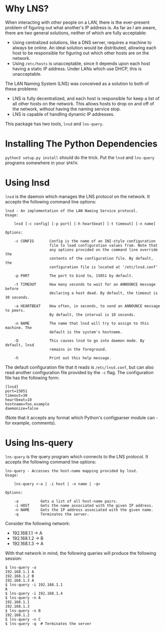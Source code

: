 # Why LNS?

When interacting with other people on a LAN, there is the ever-present problem of
figuring out what another's IP address is. As far as I am aware, there are two 
general solutions, neither of which are fully acceptable:

- Using centralized solutions, like a DNS server, requires a machine to always be
  online. An ideal solution would be distributed, allowing each host to be
  responsible for figuring out which other hosts are on the network.
- Using `/etc/hosts` is unacceptable, since it depends upon each host having a
  static IP address. Under LANs which use DHCP, this is unacceptable.

The LAN Naming System (LNS) was conceived as a solution to both of these problems:

 - LNS is fully decentralized, and each host is responsible for keep a list of
   all other hosts on the network. This allows hosts to drop on and off of the
   network, without having the naming service stop.
 - LNS is capable of handling dynamic IP addresses.

This package has two tools, `lnsd` and `lns-query`.

# Installing The Python Dependencies

`python3 setup.py install` should do the trick. Put the `lnsd` and `lns-query`
programs somewhere in your `$PATH`.

# Using lnsd

`lnsd` is the daemon which manages the LNS protocol on the network. It accepts
the following command line options:

    lnsd - An implementation of the LAN Naming Service protocol.
    Usage:

        lnsd [-c config] [-p port] [-h heartbeat] [-t timeout] [-n name]

    Options:

        -c CONFIG       Config is the name of an INI-style configuration 
                        file to load configuration values from. Note that
                        any options provided on the command line override the
                        contents of the configuration file. By default, the 
                        configuration file is located at '/etc/lnsd.conf'

        -p PORT         The port to bind to, 15051 by default.

        -t TIMEOUT      How many seconds to wait for an ANNOUNCE message before
                        declaring a host dead. By default, the timeout is 30 seconds.

        -a HEARTBEAT    How often, in seconds, to send an ANNOUNCE message to peers.
                        By default, the interval is 10 seconds.

        -n NAME         The name that lnsd will try to assign to this machine. The 
                        default is the system's hostname.

        -D              This causes lnsd to go into daemon mode. By default, lnsd
                        remains in the foreground.

        -h              Print out this help message.

The default configuration file that it reads is `/etc/lnsd.conf`, but can also read
another configuration file provided by the `-c` flag. The configuration file has
the following form:

    [lnsd]
    port=15051
    timeout=30
    heartbeat=10
    hostname=foo.example
    daemonize=false

(Note that it accepts any format which Python's configparser module can - for example,
comments).

# Using lns-query

`lns-query` is the query program which connects to the LNS protocol. It accepts
the following command line options:

    lns-query - Accesses the host-name mapping provided by lnsd.
    Usage:

        lns-query <-a | -i host | -n name | -q>

    Options:

        -a          Gets a list of all host-name pairs.
        -i HOST     Gets the name associated with the given IP address.
        -n NAME     Gets the IP address associated with the given name.
        -q          Terminates the server.

Consider the following network:

- 192.168.1.1 -> A
- 192.168.1.2 -> B
- 192.168.1.3 -> A

With that network in mind, the following queries will produce the following session:

    $ lns-query -a
    192.168.1.1 A
    192.168.1.2 B
    192.168.1.3 A
    $ lns-query -i 192.168.1.1
    A
    $ lns-query -i 192.168.1.4
    $ lns-query -n A
    192.168.1.1
    192.168.1.3
    $ lns-query -n B
    192.168.1.2
    $ lns-query -n C
    $ lns-query -q  # Terminates the server
